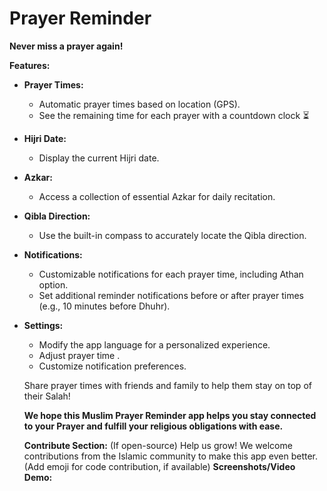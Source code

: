 # Prayer Reminder

**Never miss a prayer again!**

**Features:**

- **Prayer Times:**
  - Automatic prayer times based on location (GPS).
  - See the remaining time for each prayer with a countdown clock ⏳
- **Hijri Date:**
  - Display the current Hijri date.
- **Azkar:**
  - Access a collection of essential Azkar for daily recitation.
- **Qibla Direction:**
  - Use the built-in compass to accurately locate the Qibla direction.
- **Notifications:**
  - Customizable notifications for each prayer time, including Athan option.
  - Set additional reminder notifications before or after prayer times (e.g., 10 minutes before Dhuhr).
- **Settings:**

  - Modify the app language for a personalized experience.
  - Adjust prayer time .
  - Customize notification preferences.

  Share prayer times with friends and family to help them stay on top of their Salah!

  **We hope this Muslim Prayer Reminder app helps you stay connected to your Prayer and fulfill your religious obligations with ease.**

  **Contribute Section:** (If open-source) Help us grow! We welcome contributions from the Islamic community to make this app even better. (Add emoji for code contribution, if available)
  **Screenshots/Video Demo:**
